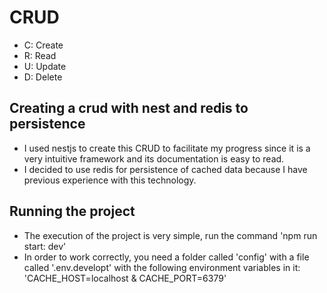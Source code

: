 # CRUD
- C: Create
- R: Read
- U: Update
- D: Delete

## Creating a crud with nest and redis to persistence 
- I used nestjs to create this CRUD to facilitate my progress since it is a very intuitive framework and its documentation is easy to read.
- I decided to use redis for persistence of cached data because I have previous experience with this technology.

## Running the project
- The execution of the project is very simple, run the command 'npm run start: dev'
- In order to work correctly, you need a folder called 'config' with a file called '.env.developt' with the following environment variables in it: 'CACHE_HOST=localhost &
CACHE_PORT=6379'
